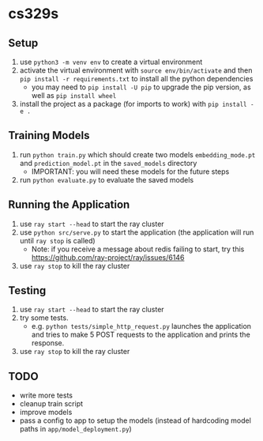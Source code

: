 # cs329s

## Setup
1. use `python3 -m venv env` to create a virtual environment
2. activate the virtual environment with `source env/bin/activate` and then `pip install -r requirements.txt` to install all the python dependencies
    - you may need to `pip install -U pip` to upgrade the pip version, as well as `pip install wheel`
3. install the project as a package (for imports to work) with `pip install -e .`

## Training Models
1. run `python train.py` which should create two models `embedding_mode.pt` and `prediction_model.pt` in the `saved_models` directory
    - IMPORTANT: you will need these models for the future steps
2. run `python evaluate.py` to evaluate the saved models

## Running the Application
1. use `ray start --head` to start the ray cluster
2. use `python src/serve.py` to start the application (the application will run until `ray stop` is called)
    - Note: if you receive a message about redis failing to start, try this https://github.com/ray-project/ray/issues/6146
3. use `ray stop` to kill the ray cluster

## Testing
1. use `ray start --head` to start the ray cluster
2. try some tests.
    - e.g. `python tests/simple_http_request.py` launches the application and tries to make 5 POST requests to the application and prints the response.
3. use `ray stop` to kill the ray cluster

## TODO
- write more tests
- cleanup train script
- improve models
- pass a config to app to setup the models (instead of hardcoding model paths in `app/model_deployment.py`)